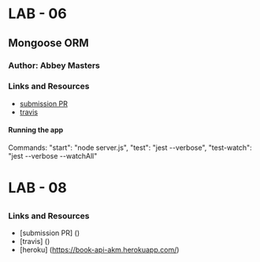 # LAB - 06

## Mongoose ORM
### Author: Abbey Masters

### Links and Resources
* [submission PR](https://github.com/abbeymasters/lab-06/pull/1)
* [travis](https://travis-ci.com/abbeymasters/lab-06/builds/128834274)

#### Running the app
Commands:
    "start": "node server.js",
    "test": "jest --verbose",
    "test-watch": "jest --verbose --watchAll"
  
# LAB - 08

##

### Links and Resources
* [submission PR] ()
* [travis] ()
* [heroku] (https://book-api-akm.herokuapp.com/)


